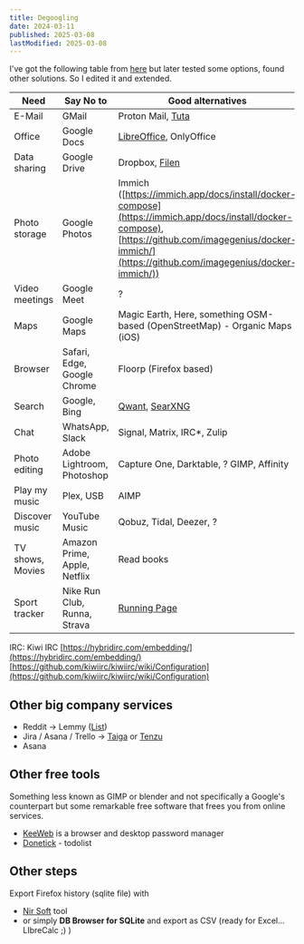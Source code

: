 ```yaml
---
title: Degoogling
date: 2024-03-11
published: 2025-03-08
lastModified: 2025-03-08
---
```



I've got the following table from [here](https://www.tbray.org/ongoing/When/202x/2024/03/09/DeGoogling) but later tested some options, found other solutions. So I edited it and extended.

|Need|Say No to|Good alternatives|
|---|---|---|
|E-Mail|GMail|Proton Mail, [Tuta](https://tuta.com/)|
|Office|Google Docs|[LibreOffice](https://www.libreoffice.org/), OnlyOffice|
|Data sharing|Google Drive|Dropbox, [Filen](https://filen.io/)|
|Photo storage|Google Photos|Immich ([https://immich.app/docs/install/docker-compose](https://immich.app/docs/install/docker-compose), [https://github.com/imagegenius/docker-immich/](https://github.com/imagegenius/docker-immich/))|
|Video meetings|Google Meet|?|
|Maps|Google Maps|Magic Earth, Here, something OSM-based (OpenStreetMap) - Organic Maps (iOS)|
|Browser|Safari, Edge, Google Chrome|Floorp (Firefox based)|
|Search|Google, Bing|[Qwant](https://www.qwant.com), [SearXNG](https://searx.space/)|
|Chat|WhatsApp, Slack|Signal, Matrix, IRC*, Zulip|
|Photo editing|Adobe Lightroom, Photoshop|Capture One, Darktable, ? GIMP, Affinity|
|Play my music|Plex, USB|AIMP|
|Discover music|YouTube Music|Qobuz, Tidal, Deezer, ?|
|TV shows, Movies|Amazon Prime, Apple, Netflix|Read books|
|Sport tracker|Nike Run Club, Runna, Strava|[Running Page](https://github.com/yihong0618/running_page)|


IRC: Kiwi IRC [https://hybridirc.com/embedding/](https://hybridirc.com/embedding/) [https://github.com/kiwiirc/kiwiirc/wiki/Configuration](https://github.com/kiwiirc/kiwiirc/wiki/Configuration)

## Other big company services

- Reddit -> Lemmy ([List](https://lemmy.fediverse.observer/list))
- Jira / Asana / Trello -> [Taiga](https://community.taiga.io/t/taiga-30min-setup/170) or [Tenzu](https://tenzu.net/en/)
- Asana

## Other free tools

Something less known as GIMP or blender and not specifically a Google's counterpart but some remarkable free software that frees you from online services.

- [KeeWeb](https://github.com/keeweb/keeweb) is a browser and desktop password manager
- [Donetick](https://github.com/donetick/donetick) - todolist

## Other steps

Export Firefox history (sqlite file) with

- [Nir Soft](https://www.nirsoft.net/utils/browsing_history_view.html) tool
- or simply **DB Browser for SQLite**
and export as CSV (ready for Excel... LIbreCalc ;) )

